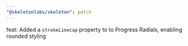 ```yaml
---
"@skeletonlabs/skeleton": patch
---
```


feat: Added a `strokeLinecap` property to to Progress Radials, enabling rounded styling
